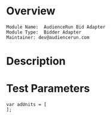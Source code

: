 # Overview

```
Module Name:  AudienceRun Bid Adapter
Module Type:  Bidder Adapter
Maintainer: dev@audiencerun.com
```

# Description

# Test Parameters

```
var adUnits = [
];
```

